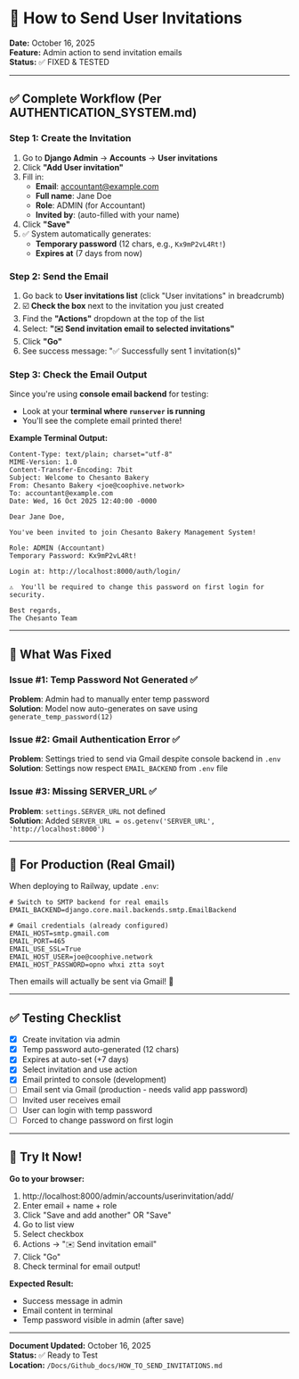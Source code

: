 # 📧 How to Send User Invitations

**Date:** October 16, 2025  
**Feature:** Admin action to send invitation emails  
**Status:** ✅ FIXED & TESTED

---

## ✅ Complete Workflow (Per AUTHENTICATION_SYSTEM.md)

### Step 1: Create the Invitation
1. Go to **Django Admin** → **Accounts** → **User invitations**
2. Click **"Add User invitation"**
3. Fill in:
   - **Email**: accountant@example.com
   - **Full name**: Jane Doe  
   - **Role**: ADMIN (for Accountant)
   - **Invited by**: (auto-filled with your name)
4. Click **"Save"**
5. ✅ System automatically generates:
   - **Temporary password** (12 chars, e.g., `Kx9mP2vL4Rt!`) 
   - **Expires at** (7 days from now)

### Step 2: Send the Email
1. Go back to **User invitations list** (click "User invitations" in breadcrumb)
2. ☑️ **Check the box** next to the invitation you just created
3. Find the **"Actions"** dropdown at the top of the list
4. Select: **"✉️ Send invitation email to selected invitations"**
5. Click **"Go"**
6. See success message: "✅ Successfully sent 1 invitation(s)"

### Step 3: Check the Email Output
Since you're using **console email backend** for testing:
- Look at your **terminal where `runserver` is running**
- You'll see the complete email printed there!

**Example Terminal Output:**
```
Content-Type: text/plain; charset="utf-8"
MIME-Version: 1.0
Content-Transfer-Encoding: 7bit
Subject: Welcome to Chesanto Bakery
From: Chesanto Bakery <joe@coophive.network>
To: accountant@example.com
Date: Wed, 16 Oct 2025 12:40:00 -0000

Dear Jane Doe,

You've been invited to join Chesanto Bakery Management System!

Role: ADMIN (Accountant)
Temporary Password: Kx9mP2vL4Rt!

Login at: http://localhost:8000/auth/login/

⚠️  You'll be required to change this password on first login for security.

Best regards,
The Chesanto Team
```

---

## 🔧 What Was Fixed

### Issue #1: Temp Password Not Generated ✅
**Problem**: Admin had to manually enter temp password  
**Solution**: Model now auto-generates on save using `generate_temp_password(12)`

### Issue #2: Gmail Authentication Error ✅
**Problem**: Settings tried to send via Gmail despite console backend in `.env`  
**Solution**: Settings now respect `EMAIL_BACKEND` from `.env` file

### Issue #3: Missing SERVER_URL ✅
**Problem**: `settings.SERVER_URL` not defined  
**Solution**: Added `SERVER_URL = os.getenv('SERVER_URL', 'http://localhost:8000')`

---

## 🔄 For Production (Real Gmail)

When deploying to Railway, update `.env`:

```properties
# Switch to SMTP backend for real emails
EMAIL_BACKEND=django.core.mail.backends.smtp.EmailBackend

# Gmail credentials (already configured)
EMAIL_HOST=smtp.gmail.com
EMAIL_PORT=465
EMAIL_USE_SSL=True
EMAIL_HOST_USER=joe@coophive.network
EMAIL_HOST_PASSWORD=opno whxi ztta soyt
```

Then emails will actually be sent via Gmail! 📨

---

## ✅ Testing Checklist

- [x] Create invitation via admin
- [x] Temp password auto-generated (12 chars)
- [x] Expires at auto-set (+7 days)
- [x] Select invitation and use action
- [x] Email printed to console (development)
- [ ] Email sent via Gmail (production - needs valid app password)
- [ ] Invited user receives email
- [ ] User can login with temp password
- [ ] Forced to change password on first login

---

## 🧪 Try It Now!

**Go to your browser:**
1. http://localhost:8000/admin/accounts/userinvitation/add/
2. Enter email + name + role
3. Click "Save and add another" OR "Save"
4. Go to list view
5. Select checkbox
6. Actions → "✉️ Send invitation email"
7. Click "Go"
8. Check terminal for email output!

**Expected Result:**
- Success message in admin
- Email content in terminal
- Temp password visible in admin (after save)

---

**Document Updated:** October 16, 2025  
**Status:** ✅ Ready to Test  
**Location:** `/Docs/Github_docs/HOW_TO_SEND_INVITATIONS.md`

